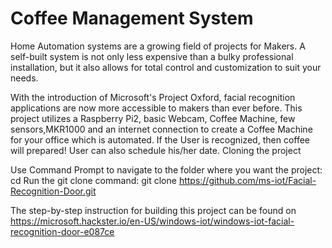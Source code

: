 # Coffee Management System
Home Automation systems are a growing field of projects for Makers. A self-built system is not only less expensive than a bulky professional installation, but it also allows for total control and customization to suit your needs. 

With the introduction of Microsoft's Project Oxford, facial recognition applications are now more accessible to makers than ever before. This project utilizes a Raspberry Pi2, basic Webcam, Coffee Machine, few sensors,MKR1000 and an internet connection to create a Coffee Machine for your office which is automated. If the User is recognized, then coffee will prepared! User can also schedule his/her date.
Cloning the project

Use Command Prompt to navigate to the folder where you want the project:
cd <your folder path>
Run the git clone command:
git clone https://github.com/ms-iot/Facial-Recognition-Door.git

The step-by-step instruction for building this project can be found on https://microsoft.hackster.io/en-US/windows-iot/windows-iot-facial-recognition-door-e087ce

